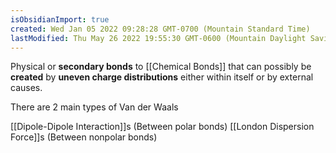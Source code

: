 ```yaml
---
isObsidianImport: true
created: Wed Jan 05 2022 09:28:28 GMT-0700 (Mountain Standard Time)
lastModified: Thu May 26 2022 19:55:30 GMT-0600 (Mountain Daylight Saving Time)
---
```

Physical or **secondary bonds** to [[Chemical Bonds]] that can possibly be **created** by **uneven charge distributions** either within itself or by external causes.

There are 2 main types of Van der Waals

[[Dipole-Dipole Interaction]]s (Between polar bonds)
[[London Dispersion Force]]s (Between nonpolar bonds)




